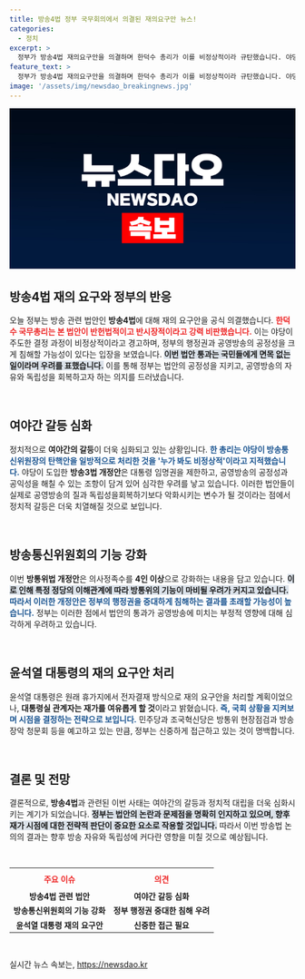 ```yaml
---
title: 방송4법 정부 국무회의에서 의결된 재의요구안 뉴스!
categories:
  - 정치
excerpt: >
  정부가 방송4법 재의요구안을 의결하며 한덕수 총리가 이를 비정상적이라 규탄했습니다. 야당의 개정안이 공영방송의 편향성을 더욱 악화시킬 것이라는 우려가 커지고, 대통령의 결정 시점에 관심이 집중되고 있습니다.
feature_text: >
  정부가 방송4법 재의요구안을 의결하며 한덕수 총리가 이를 비정상적이라 규탄했습니다. 야당의 개정안이 공영방송의 편향성을 더욱 악화시킬 것이라는 우려가 커지고, 대통령의 결정 시점에 관심이 집중되고 있습니다.
image: '/assets/img/newsdao_breakingnews.jpg'
---
```


<p><img src="/assets/img/newsdao_breakingnews.jpg" alt="pcversion 속보" /></p>

<h2 data-ke-size="size26">방송4법 재의 요구와 정부의 반응</h2>

<p data-ke-size="size16">오늘 정부는 방송 관련 법안인 <b>방송4법</b>에 대해 재의 요구안을 공식 의결했습니다. <b><span style="color: #ee2323;">한덕수 국무총리는 본 법안이 반헌법적이고 반시장적이라고 강력 비판했습니다.</span></b> 이는 야당이 주도한 결정 과정이 비정상적이라고 경고하며, 정부의 행정권과 공영방송의 공정성을 크게 침해할 가능성이 있다는 입장을 보였습니다. <b><span style="background-color: #21538527;">이번 법안 통과는 국민들에게 면목 없는 일이라며 우려를 표했습니다.</span></b> 이를 통해 정부는 법안의 공정성을 지키고, 공영방송의 자유와 독립성을 회복하고자 하는 의지를 드러냈습니다.</p>

<p data-ke-size="size16">&nbsp;</p>

<h2 data-ke-size="size26">여야간 갈등 심화</h2>

<p data-ke-size="size16">정치적으로 <b>여야간의 갈등</b>이 더욱 심화되고 있는 상황입니다. <b><span style="color: #1a5490;">한 총리는 야당이 방송통신위원장의 탄핵안을 일방적으로 처리한 것을 '누가 봐도 비정상적'이라고 지적했습니다.</span></b> 야당이 도입한 <b>방송3법 개정안</b>은 대통령 임명권을 제한하고, 공영방송의 공정성과 공익성을 해칠 수 있는 조항이 담겨 있어 심각한 우려를 낳고 있습니다. 이러한 법안들이 실제로 공영방송의 질과 독립성을회복하기보다 악화시키는 변수가 될 것이라는 점에서 정치적 갈등은 더욱 치열해질 것으로 보입니다.</p>

<p data-ke-size="size16">&nbsp;</p>

<h2 data-ke-size="size26">방송통신위원회의 기능 강화</h2>

<p data-ke-size="size16">이번 <b>방통위법 개정안</b>은 의사정족수를 <b>4인 이상</b>으로 강화하는 내용을 담고 있습니다. <b><span style="background-color: #21538527;">이로 인해 특정 정당의 이해관계에 따라 방통위의 기능이 마비될 우려가 커지고 있습니다.</span></b> <b><span style="color: #1a5490;">따라서 이러한 개정안은 정부의 행정권을 중대하게 침해하는 결과를 초래할 가능성이 높습니다.</span></b> 정부는 이러한 점에서 법안의 통과가 공영방송에 미치는 부정적 영향에 대해 심각하게 우려하고 있습니다.</p>

<p data-ke-size="size16">&nbsp;</p>

<h2 data-ke-size="size26">윤석열 대통령의 재의 요구안 처리</h2>

<p data-ke-size="size16">윤석열 대통령은 원래 휴가지에서 전자결재 방식으로 재의 요구안을 처리할 계획이었으나, <b>대통령실 관계자는 재가를 여유롭게 할 것</b>이라고 밝혔습니다. <b><span style="color: #1a5490;">즉, 국회 상황을 지켜보며 시점을 결정하는 전략으로 보입니다.</span></b> 민주당과 조국혁신당은 방통위 현장점검과 방송 장악 청문회 등을 예고하고 있는 만큼, 정부는 신중하게 접근하고 있는 것이 명백합니다.</p>

<p data-ke-size="size16">&nbsp;</p>

<h2 data-ke-size="size26">결론 및 전망</h2>

<p data-ke-size="size16">결론적으로, <b>방송4법</b>과 관련된 이번 사태는 여야간의 갈등과 정치적 대립을 더욱 심화시키는 계기가 되었습니다. <b><span style="background-color: #21538527;">정부는 법안의 논란과 문제점을 명확히 인지하고 있으며, 향후 재가 시점에 대한 전략적 판단이 중요한 요소로 작용할 것입니다.</span></b> 따라서 이번 방송법 논의의 결과는 향후 방송 자유와 독립성에 커다란 영향을 미칠 것으로 예상됩니다.</p>

<p data-ke-size="size16">&nbsp;</p>

<table style="width: 100%; border-collapse: collapse;">
    <tr>
        <th style="text-align: center; height: 30px;"><b><span style="color: #ee2323;">주요 이슈</span></b></th>
        <th style="text-align: center; height: 30px;"><b><span style="color: #ee2323;">의견</span></b></th>
    </tr>
    <tr>
        <td style="text-align: center; height: 17px;"><b>방송4법 관련 법안</b></td>
        <td style="text-align: center; height: 17px;"><b>여야간 갈등 심화</b></td>
    </tr>
    <tr>
        <td style="text-align: center; height: 17px;"><b>방송통신위원회의 기능 강화</b></td>
        <td style="text-align: center; height: 17px;"><b>정부 행정권 중대한 침해 우려</b></td>
    </tr>
    <tr>
        <td style="text-align: center; height: 17px;"><b>윤석열 대통령 재의 요구안</b></td>
        <td style="text-align: center; height: 17px;"><b>신중한 접근 필요</b></td>
    </tr>
</table>

<p data-ke-size="size16">&nbsp;</p>
실시간 뉴스 속보는, <a href="https://newsdao.kr" rel="dofollow">https://newsdao.kr</a>


